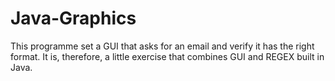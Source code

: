 # Java-Graphics
This programme set a GUI that asks for an email and verify it has the right format. It is, therefore, a little exercise that 
combines GUI and REGEX built in Java.
